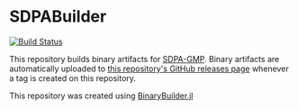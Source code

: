 # SDPABuilder

[![Build Status](https://travis-ci.com/ericphanson/SDPA_GMP_Builder.svg?branch=master)](https://travis-ci.com/ericphanson/SDPA_GMP_Builder)

This repository builds binary artifacts for [SDPA-GMP](http://sdpa.sourceforge.net/).
Binary artifacts are automatically uploaded to
[this repository's GitHub releases page](https://github.com/ericphanson/SDPA_GMP_Builder/releases)
whenever a tag is created on this repository.

This repository was created using [BinaryBuilder.jl](https://github.com/JuliaPackaging/BinaryBuilder.jl)
